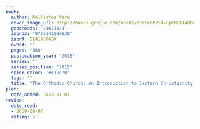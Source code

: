 ```yaml
---
book:
  author: Kallistos Ware
  cover_image_url: http://books.google.com/books/content?id=EpCMEAAAQBAJ&printsec=frontcover&img=1&zoom=1&source=gbs_api
  goodreads: '24611824'
  isbn13: '9780141980638'
  isbn9: 014198063X
  owned: ''
  pages: '368'
  publication_year: '2015'
  series: ''
  series_position: '2015'
  spine_color: '#c19d70'
  tags: ''
  title: 'The Orthodox Church: An Introduction to Eastern Christianity'
plan:
  date_added: 2023-01-01
review:
  date_read:
  - 2019-09-07
  rating: 5
---
```


